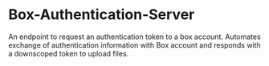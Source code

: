 # Box-Authentication-Server

An endpoint to request an authentication token to a box account. Automates exchange of authentication information with Box account and responds with a downscoped token to upload files.

